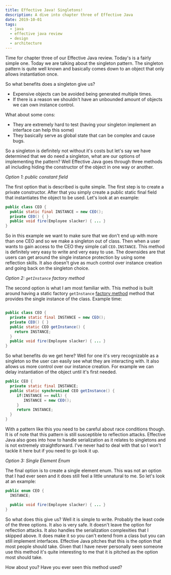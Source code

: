 ```yaml
---
title: Effective Java! Singletons!
description: A dive into chapter three of Effective Java
date: 2019-10-01
tags:
  - java
  - effective java review
  - design
  - architecture
---
```


Time for chapter three of our Effective Java review. Today's is a fairly simple one. Today we are talking about the singleton pattern. The singleton pattern is quite well known and basically comes down to an object that only allows instantiation once. 

So what benefits does a singleton give us? 
- Expensive objects can be avoided being generated multiple times.
- If there is a reason we shouldn't have an unbounded amount of objects we can own instance control. 

What about some cons:
- They are extremely hard to test (having your singleton implement an interface can help this some)
- They basically serve as global state that can be complex and cause bugs. 

So a singleton is definitely not without it's costs but let's say we have determined that we do need a singleton, what are our options of implementing the pattern? Well Effective Java goes through three methods all including hiding the constructor of the object in one way or another.

*Option 1: public constant field*

The first option that is described is quite simple. The first step is to create a private constructor. After that you simply create a public static final field that instantiates the object to be used. Let's look at an example: 

```java
public class CEO {
  public static final INSTANCE = new CEO();
  private CEO() { }
  public void fire(Employee slacker) { ... }
}
```

So in this example we want to make sure that we don't end up with more than one CEO and so we make a singleton out of class. Then when a user wants to gain access to the CEO they simple call `CEO.INSTANCE`. This method is definitely very easy to write and very easy to use. The downsides are that users can get around the single instance protection by using some reflection skills. It also doesn't give as much control over instance creation and going back on the singleton choice. 

*Option 2: `getInstance` factory method*

The second option is what I am most familiar with. This method is built around having a static factory `getInstance` [factory method](https://dev.to/kylec32/effective-java-tuesday-let-s-consider-static-factory-methods-170p) method that provides the single instance of the class. Example time:

```java

public class CEO {
  private static final INSTANCE = new CEO();
  private CEO() { }
  public static CEO getInstance() {
    return INSTANCE;
  }
  public void fire(Employee slacker) { ... }
}
```

So what benefits do we get here? Well for one it's very recognizable as a singleton so the user can easily see what they are interacting with. It also allows us more control over our instance creation. For example we can delay instantiation of the object until it's first needed.

```java
public CEO {
  private static final INSTANCE;
  public static synchronized CEO getInstance() {
     if(INSTANCE == null) {
        INSTANCE = new CEO();
     }
     return INSTANCE;
  }
}
```
With a pattern like this you need to be careful about race conditions though. It is of note that this pattern is still susceptible to reflection attacks. Effective Java also goes into how to handle serialization as it relates to singletons and is not extremely straightforward. I've never had to deal with that so I won't tackle it here but if you need to go look it up. 

*Option 3: Single Element Enum*

The final option is to create a single element enum. This was not an option that I had ever seen and it does still feel a little unnatural to me. So let's look at an example:

```java
public enum CEO {
  INSTANCE;

  public void fire(Employee slacker) { ... }
}
```

So what does this give us? Well it is simple to write. Probably the least code of the three options. It also is very safe. It doesn't leave the option for reflection attacks. It also handles the serialization complexities that I skipped above. It does make it so you can't extend from a class but you can still implement interfaces. Effective Java pitches that this is the option that most people should take. Given that I have never personally seen someone use this method it's quite interesting to me that it is pitched as the option most should take. 

How about you? Have you ever seen this method used? 